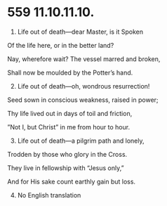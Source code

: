 # 559 11.10.11.10.

1.  Life out of death—dear Master, is it Spoken

Of the life here, or in the better land?

Nay, wherefore wait? The vessel marred and broken,

Shall now be moulded by the Potter’s hand.

2.  Life out of death—oh, wondrous resurrection!

Seed sown in conscious weakness, raised in power;

Thy life lived out in days of toil and friction,

”Not I, but Christ” in me from hour to hour.

3.  Life out of death—a pilgrim path and lonely,

Trodden by those who glory in the Cross.

They live in fellowship with “Jesus only,”

And for His sake count earthly gain but loss.

4. No English translation

